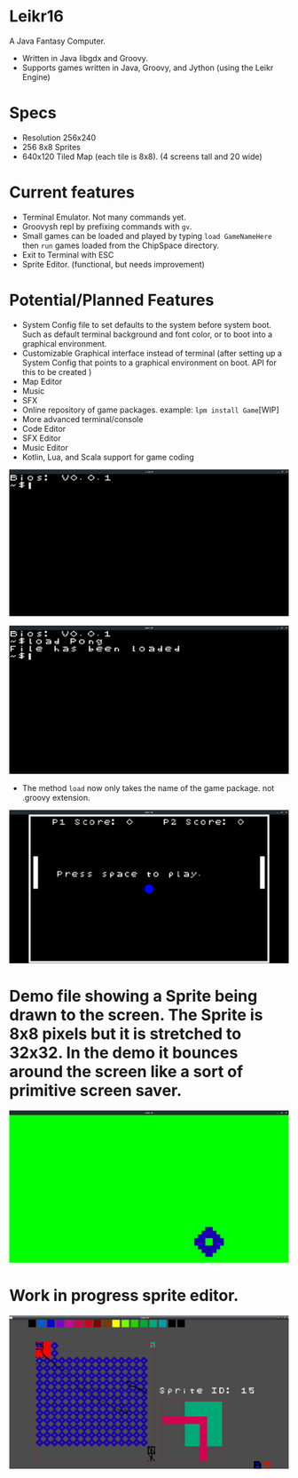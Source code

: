 # Leikr16
A Java Fantasy Computer.
- Written in Java libgdx and Groovy.
- Supports games written in Java, Groovy, and Jython (using the Leikr Engine)

# Specs
- Resolution 256x240
- 256 8x8 Sprites
- 640x120 Tiled Map (each tile is 8x8). (4 screens tall and 20 wide)

# Current features
- Terminal Emulator. Not many commands yet.
- Groovysh repl by prefixing commands with `gv`.
- Small games can be loaded and played by typing `load GameNameHere` then `run` games loaded from the ChipSpace directory.
- Exit to Terminal with ESC
- Sprite Editor. (functional, but needs improvement)

# Potential/Planned Features
- System Config file to set defaults to the system before system boot. Such as default terminal background and font color, or to boot into a graphical environment.
- Customizable Graphical interface instead of terminal (after setting up a System Config that points to a graphical environment on boot. API for this to be created )
- Map Editor
- Music
- SFX
- Online repository of game packages. example: `lpm install Game`[WIP]
- More advanced terminal/console
- Code Editor
- SFX Editor
- Music Editor
- Kotlin, Lua, and Scala support for game coding 

![Alt text](console.png?raw=true "Console")

![Alt text](loadgame.png?raw=true "loadGame")

- The method `load` now only takes the name of the game package. not .groovy extension.

![Alt text](pong.png?raw=true "Pong")

# Demo file showing a Sprite being drawn to the screen. The Sprite is 8x8 pixels but it is stretched to 32x32. In the demo it bounces around the screen like a sort of primitive screen saver.
![Alt text](BounceDemo.png?raw=true "Bounce demo")

# Work in progress sprite editor.
![Alt text](SpriteEditor.png?raw=true "SpriteEditor")
